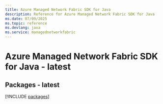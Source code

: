 ```yaml
---
title: Azure Managed Network Fabric SDK for Java
description: Reference for Azure Managed Network Fabric SDK for Java
ms.date: 07/09/2025
ms.topic: reference
ms.devlang: java
ms.service: managednetworkfabric
---
```

# Azure Managed Network Fabric SDK for Java - latest
## Packages - latest
[!INCLUDE [packages](managed-network-fabric-index.md)]